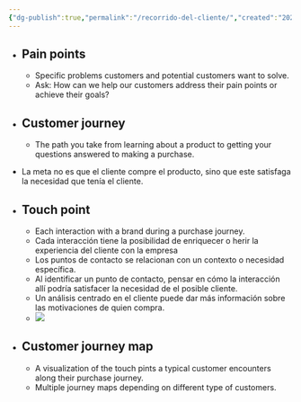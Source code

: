 ```yaml
---
{"dg-publish":true,"permalink":"/recorrido-del-cliente/","created":"2024-02-28T17:44:51.124-05:00","updated":"2024-03-18T17:43:14.129-05:00"}
---
```


- ## Pain points
	- Specific problems customers and potential customers want to solve.
	- Ask: How can we help our customers address their pain points or achieve their goals?

- ## Customer journey
	- The path you take from learning about a product to getting your questions answered to making a purchase.

- La meta no es que el cliente compre el producto, sino que este satisfaga la necesidad que tenía el cliente.
- ## Touch point
	- Each interaction with a brand during a purchase journey.
	- Cada interacción tiene la posibilidad de enriquecer o herir la experiencia del cliente con la empresa
	- Los puntos de contacto se relacionan con un contexto o necesidad específica.
	- Al identificar un punto de contacto, pensar en cómo la interacción allí podría satisfacer la necesidad de el posible cliente.
	- Un análisis centrado en el cliente puede dar más información sobre las motivaciones de quien compra.
	- ![](https://i.imgur.com/ea3eYag.png)
- ## Customer journey map
	- A visualization of the touch pints a typical customer encounters along their purchase journey.
	- Multiple journey maps depending on different type of customers.